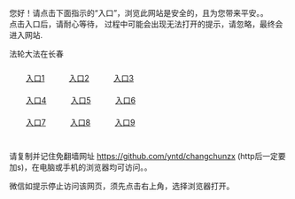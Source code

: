 您好！请点击下面指示的“入口”，浏览此网站是安全的，且为您带来平安。。 <br/>
点击入口后，请耐心等待， 过程中可能会出现无法打开的提示，请忽略，最终会进入网站. </br>

法轮大法在长春<br/>
<div style="padding:10px"><a style="margin:20px" target="_blank" href="https://dkh6w0kiqur3v.cloudfront.net/2Qpsp?abaqdh" id="ccLink1" rel="nofollow">入口1</a> <a target="_blank" style="margin:20px" href="https://dmiv8qyi4ify2.cloudfront.net/2Qpsp?urqhdobw" id="ccLink2" rel="nofollow">入口2</a> <a style="margin:20px" target="_blank" href="https://d2l98khz5fbiyq.cloudfront.net/2Qpsp?hkxgapg" id="ccLink3" rel="nofollow">入口3</a></div>

<div style="padding:10px" ><a style="margin:20px" target="_blank" href="https://dkh6w0kiqur3v.cloudfront.net/2Qpsp?abaqdh" id="ccLink4" rel="nofollow">入口4</a> <a style="margin:20px" href="https://dmiv8qyi4ify2.cloudfront.net/2Qpsp?urqhdobw" target="_blank" id="ccLink5" rel="nofollow">入口5</a> <a style="margin:20px" href="https://d2l98khz5fbiyq.cloudfront.net/2Qpsp?hkxgapg" target="_blank" id="ccLink6" rel="nofollow">入口6</a></div>

<div style="padding:10px"><a style="margin:20px" target="_blank" href="https://dkh6w0kiqur3v.cloudfront.net/2Qpsp?abaqdh" id="ccLink7" rel="nofollow">入口7</a> <a style="margin:20px" href="https://dmiv8qyi4ify2.cloudfront.net/2Qpsp?urqhdobw" target="_blank" id="ccLink8" rel="nofollow">入口8</a> <a style="margin:20px" target="_blank" href="https://d2l98khz5fbiyq.cloudfront.net/2Qpsp?hkxgapg" id="ccLink9" rel="nofollow">入口9</a></div>

<br/>



请复制并记住免翻墙网址 https://github.com/yntd/changchunzx (http后一定要加s)，在电脑或手机的浏览器均可访问。。<br/>

微信如提示停止访问该网页，须先点击右上角，选择浏览器打开。
